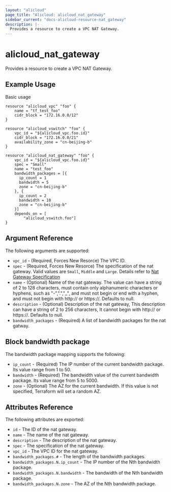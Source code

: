 ```yaml
---
layout: "alicloud"
page_title: "Alicloud: alicloud_nat_gateway"
sidebar_current: "docs-alicloud-resource-nat_gateway"
description: |-
  Provides a resource to create a VPC NAT Gateway.
---
```


# alicloud\_nat\_gateway

Provides a resource to create a VPC NAT Gateway.

## Example Usage

Basic usage

```
resource "alicloud_vpc" "foo" {
	name = "tf_test_foo"
	cidr_block = "172.16.0.0/12"
}

resource "alicloud_vswitch" "foo" {
	vpc_id = "${alicloud_vpc.foo.id}"
	cidr_block = "172.16.0.0/21"
	availability_zone = "cn-beijing-b"
}

resource "alicloud_nat_gateway" "foo" {
	vpc_id = "${alicloud_vpc.foo.id}"
	spec = "Small"
	name = "test_foo"
	bandwidth_packages = [{
	  ip_count = 1
	  bandwidth = 5
	  zone = "cn-beijing-b"
	}, {
	  ip_count = 2
	  bandwidth = 10
	  zone = "cn-beijing-b"
	}]
	depends_on = [
    	"alicloud_vswitch.foo"]
}
```

## Argument Reference

The following arguments are supported:

* `vpc_id` - (Required, Forces New Resorce) The VPC ID.
* `spec` - (Required, Forces New Resorce) The specification of the nat gateway. Valid values are `Small`, `Middle` and `Large`. Details refer to [Nat Gateway Specification](https://help.aliyun.com/document_detail/42757.html?spm=5176.doc32322.6.559.kFNBzv)
* `name` - (Optional) Name of the nat gateway. The value can have a string of 2 to 128 characters, must contain only alphanumeric characters or hyphens, such as "-",".","_", and must not begin or end with a hyphen, and must not begin with http:// or https://. Defaults to null.
* `description` - (Optional) Description of the nat gateway, This description can have a string of 2 to 256 characters, It cannot begin with http:// or https://. Defaults to null.
* `bandwidth_packages` - (Required) A list of bandwidth packages for the nat gatway.

## Block bandwidth package

The bandwidth package mapping supports the following:

* `ip_count` - (Required) The IP number of the current bandwidth package. Its value range from 1 to 50.
* `bandwidth` - (Required) The bandwidth value of the current bandwidth package. Its value range from 5 to 5000.
* `zone` - (Optional) The AZ for the current bandwidth. If this value is not specified, Terraform will set a random AZ.

## Attributes Reference

The following attributes are exported:

* `id` - The ID of the nat gateway.
* `name` - The name of the nat gateway.
* `description` - The description of the nat gateway.
* `spec` - The specification of the nat gateway.
* `vpc_id` - The VPC ID for the nat gateway.
* `bandwidth_packages.#` - The length of the bandwidth packages.
* `bandwidth_packages.N.ip_count` - The IP number of the Nth bandwidth package.
* `bandwidth_packages.N.bandwidth` - The bandwidth of the Nth bandwidth package.
* `bandwidth_packages.N.zone` - The AZ of the Nth bandwidth package.
